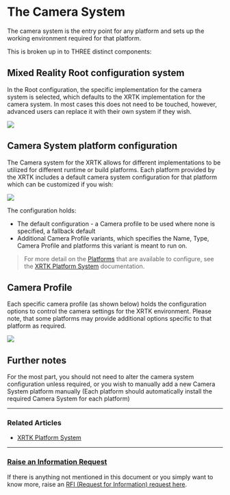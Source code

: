 # The Camera System

The camera system is the entry point for any platform and sets up the working environment required for that platform.

This is broken up in to THREE distinct components:

## Mixed Reality Root configuration system

In the Root configuration, the specific implementation for the camera system is selected, which defaults to the XRTK implementation for the camera system.  In most cases this does not need to be touched, however, advanced users can replace it with their own system if they wish.

![](../images/Configuration/CameraSystem/CameraSystemProfile.png)

## Camera System platform configuration

The Camera system for the XRTK allows for different implementations to be utilized for different runtime or build platforms. Each platform provided by the XRTK includes a default camera system configuration for that platform which can be customized if you wish:

![](../images/Configuration/CameraSystem/CameraSystemSettings.png)

The configuration holds:

* The default configuration - a Camera profile to be used where none is specified, a fallback default
* Additional Camera Profile variants, which specifies the Name, Type, Camera Profile and platforms this variant is meant to run on.

> For more detail on the [Platforms](08-platform-system.md) that are available to configure, see the [XRTK Platform System](08-platform-system.md) documentation.

## Camera Profile

Each specific camera profile (as shown below) holds the configuration options to control the camera settings for the XRTK environment.  Please note, that some platforms may provide additional options specific to that platform as required.

![](../images/Configuration/CameraSystem/CameraSystemOptions.png)


## Further notes

For the most part, you should not need to alter the camera system configuration unless required, or you wish to manually add a new Camera System platform manually (Each platform should automatically install the required Camera System for each platform)

---

### Related Articles

* [XRTK Platform System](08-platform-framework.md)

---

### [**Raise an Information Request**](https://github.com/XRTK/XRTK-Core/issues/new?assignees=&labels=question&template=request_for_information.md&title=)

If there is anything not mentioned in this document or you simply want to know more, raise an [RFI (Request for Information) request here](https://github.com/XRTK/XRTK-Core/issues/new?assignees=&labels=question&template=request_for_information.md&title=).
